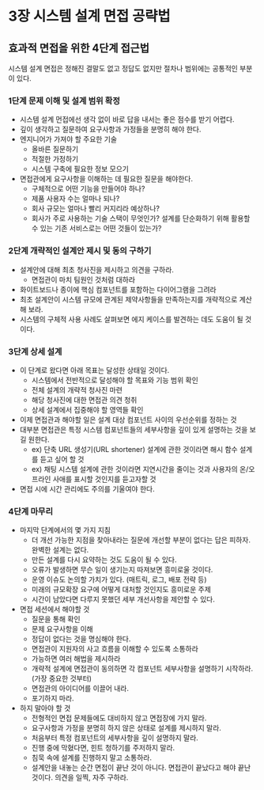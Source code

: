 # 3장 시스템 설계 면접 공략법

## 효과적 면접을 위한 4단계 접근법

시스템 설계 면접은 정해진 결말도 없고 정답도 없지만 절차나 범위에는 공통적인 부분이 있다.

### 1단계 문제 이해 및 설계 범위 확정

- 시스템 설계 먼접에선 생각 없이 바로 답을 내서는 좋은 점수를 받기 어렵다.
- 깊이 생각하고 질문하여 요구사항과 가정들을 분명히 해야 한다.
- 엔지니어가 가져야 할 주요한 기술
    - 올바른 질문하기
    - 적절한 가정하기
    - 시스템 구축에 필요한 정보 모으기
- 면접관에게 요구사항을 이해하는 데 필요한 질문을 해야한다.
    - 구체적으로 어떤 기능을 만들어야 하나?
    - 제품 사용자 수는 얼마나 되나?
    - 회사 규모는 얼마나 빨리 커지리라 예상하나?
    - 회사가 주로 사용하는 기술 스택이 무엇인가? 설계를 단순화하기 위해 활용할 수 있는 기존 서비스로는 어떤 것들이 있는가?

### 2단계 개략적인 설계안 제시 및 동의 구하기

- 설계안에 대해 최초 청사진을 제시하고 의견을 구하라.
    - 면접관이 마치 팀원인 것처럼 대하라
- 화이트보드나 종이에 핵심 컴포넌트를 포함하는 다이어그램을 그려라
- 최초 설계안이 시스템 규모에 관계된 제약사항들을 만족하는지를 개략적으로 계산해 보라.
- 시스템의 구체적 사용 사례도 살펴보면 에지 케이스를 발견하는 데도 도움이 될 것이다.

### 3단계 상세 설계

- 이 단계로 왔다면 아래 목표는 달성한 상태일 것이다.
    - 시스템에서 전반적으로 달성해야 할 목표와 기능 범위 확인
    - 전체 설계의 개략적 청사진 마련
    - 해당 청사진에 대한 면접관 의견 청취
    - 상세 설계에서 집중해야 할 영역들 확인
- 이제 면접관과 해야할 일은 설계 대상 컴포넌트 사이의 우선순위를 정하는 것
- 대부분 면접관은 특정 시스템 컴포넌트들의 세부사항을 깊이 있게 설명하는 것을 보길 원한다.
    - ex) 단축 URL 생성기(URL shortener) 설계에 관한 것이라면 해시 함수 설계를 듣고 싶어 할 것
    - ex) 채팅 시스템 설계에 관한 것이라면 지연시간을 줄이는 것과 사용자의 온/오프라인 사애를 표시할 것인지를 듣고자할 것
- 면접 시에 시간 관리에도 주의를 기울여야 한다.

### 4단계 마무리

- 마지막 단계에서의 몇 가지 지침
    - 더 개선 가능한 지점을 찾아내라는 질문에 개선할 부분이 없다는 답은 피하자. 완벽한 설계는 없다.
    - 만든 설계를 다시 요약하는 것도 도움이 될 수 있다.
    - 오류가 발생하면 무슨 일이 생기는지 따져보면 흥미로울 것이다.
    - 운영 이슈도 논의할 가치가 있다. (매트릭, 로그, 배포 전략 등)
    - 미래의 규모확장 요구에 어떻게 대처할 것인지도 흥미로운 주제
    - 시간이 남았다면 다루지 못했던 세부 개선사항을 제안할 수 있다.
- 면접 세션에서 해야할 것
    - 질문을 통해 확인
    - 문제 요구사항을 이해
    - 정답이 없다는 것을 명심해야 한다.
    - 면접관이 지원자의 사고 흐름을 이해할 수 있도록 소통하라
    - 가능하면 여러 해법을 제시하라
    - 개략적 설계에 면접관이 동의하면 각 컴포넌트 세부사항을 설명하기 시작하라. (가장 중요한 것부터)
    - 면접관의 아이디어를 이끌어 내라.
    - 포기하지 마라.
- 하지 말아야 할 것
    - 전형적인 면접 문제들에도 대비하지 않고 면접장에 가지 말라.
    - 요구사항과 가정을 분명히 하지 않은 상태로 설계를 제시하지 말라.
    - 처음부터 특정 컴포넌트의 세부사항을 깊이 설명하지 말라.
    - 진행 중에 막혔다면, 힌트 청하기를 주저하지 말라.
    - 침묵 속에 설계를 진행하지 말고 소통하라.
    - 설계안을 내놓는 순간 면접이 끝난 것이 아니다. 면접관이 끝났다고 해야 끝난 것이다. 의견을 일찍, 자주 구하라.

